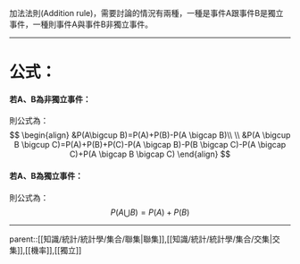 加法法則(Addition rule)，需要討論的情況有兩種，一種是事件A跟事件B是獨立事件，一種則事件A與事件B非獨立事件。
- - -
# 公式：
#### 若A、B為非獨立事件：
則公式為：
$$
\begin{align}
&P(A\bigcup B)=P(A)+P(B)-P(A \bigcap B)\\
\\
&P(A \bigcup B \bigcup C)=P(A)+P(B)+P(C)-P(A \bigcap B)-P(B \bigcap C)-P(A \bigcap C)+P(A \bigcap B \bigcap C)
\end{align}
$$
#### 若A、B為獨立事件：
則公式為：
$$
P(A \bigcup B)=P(A)+P(B)
$$
- - -
parent::[[知識/統計/統計學/集合/聯集|聯集]],[[知識/統計/統計學/集合/交集|交集]],[[機率]],[[獨立]]